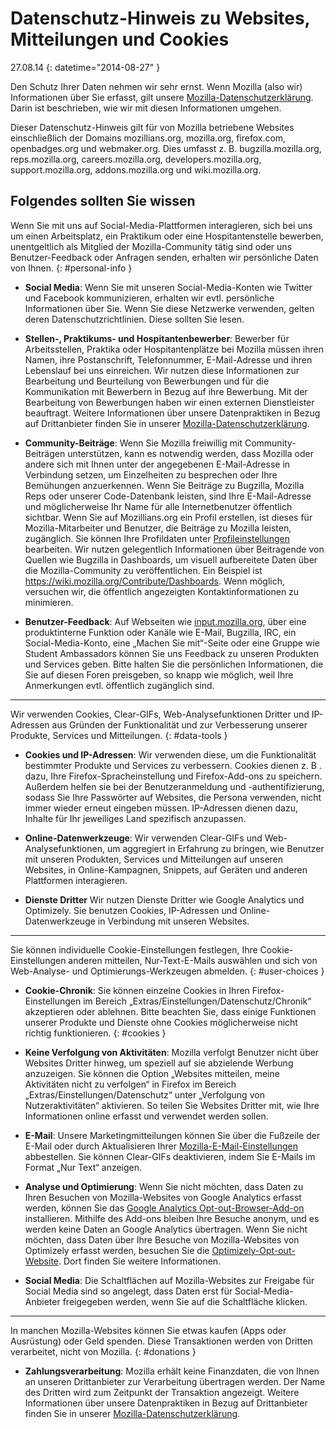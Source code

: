 # Datenschutz-Hinweis zu Websites, Mitteilungen und Cookies

27.08.14
{: datetime="2014-08-27" }

Den Schutz Ihrer Daten nehmen wir sehr ernst. Wenn Mozilla (also wir) Informationen über Sie erfasst, gilt unsere [Mozilla-Datenschutzerklärung](https://www.mozilla.org/privacy/). Darin ist beschrieben, wie wir mit diesen Informationen umgehen.

Dieser Datenschutz-Hinweis gilt für von Mozilla betriebene Websites einschließlich der Domains mozillians.org, mozilla.org, firefox.com, openbadges.org und webmaker.org. Dies umfasst z. B. bugzilla.mozilla.org, reps.mozilla.org, careers.mozilla.org, developers.mozilla.org, support.mozilla.org, addons.mozilla.org und wiki.mozilla.org.

## Folgendes sollten Sie wissen

Wenn Sie mit uns auf Social-Media-Plattformen interagieren, sich bei uns um einen Arbeitsplatz, ein Praktikum oder eine Hospitantenstelle bewerben, unentgeltlich als Mitglied der Mozilla-Community tätig sind oder uns Benutzer-Feedback oder Anfragen senden, erhalten wir persönliche Daten von Ihnen. 
{: #personal-info }

* **Social Media**: Wenn Sie mit unseren Social-Media-Konten wie Twitter und Facebook kommunizieren, erhalten wir evtl. persönliche Informationen über Sie. Wenn Sie diese Netzwerke verwenden, gelten deren Datenschutzrichtlinien. Diese sollten Sie lesen.  

* **Stellen-, Praktikums- und Hospitantenbewerber**: Bewerber für Arbeitsstellen, Praktika oder Hospitantenplätze bei Mozilla müssen ihren Namen, ihre Postanschrift, Telefonnummer, E-Mail-Adresse und ihren Lebenslauf bei uns einreichen. Wir nutzen diese Informationen zur Bearbeitung und Beurteilung von Bewerbungen und für die Kommunikation mit Bewerbern in Bezug auf ihre Bewerbung. Mit der Bearbeitung von Bewerbungen haben wir einen externen Dienstleister beauftragt. Weitere Informationen über unsere Datenpraktiken in Bezug auf Drittanbieter finden Sie in unserer [Mozilla-Datenschutzerklärung](https://www.mozilla.org/privacy/).

* **Community-Beiträge**: Wenn Sie Mozilla freiwillig mit Community-Beiträgen unterstützen, kann es notwendig werden, dass Mozilla oder andere sich mit Ihnen unter der angegebenen E-Mail-Adresse in Verbindung setzen, um Einzelheiten zu besprechen oder Ihre Bemühungen anzuerkennen. Wenn Sie Beiträge zu Bugzilla, Mozilla Reps oder unserer Code-Datenbank leisten, sind Ihre E-Mail-Adresse und möglicherweise Ihr Name für alle Internetbenutzer öffentlich sichtbar. Wenn Sie auf Mozillians.org ein Profil erstellen, ist dieses für Mozilla-Mitarbeiter und Benutzer, die Beiträge zu Mozilla leisten, zugänglich. Sie können Ihre Profildaten unter [Profileinstellungen](https://mozillians.org/user/edit) bearbeiten. Wir nutzen gelegentlich Informationen über Beitragende von Quellen wie Bugzilla in Dashboards, um visuell aufbereitete Daten über die Mozilla-Community zu veröffentlichen. Ein Beispiel ist <https://wiki.mozilla.org/Contribute/Dashboards>. Wenn möglich, versuchen wir, die öffentlich angezeigten Kontaktinformationen zu minimieren.

* **Benutzer-Feedback**:  Auf Webseiten wie [input.mozilla.org](https://input.mozilla.org/), über eine produktinterne Funktion oder Kanäle wie E-Mail, Bugzilla, IRC, ein Social-Media-Konto, eine „Machen Sie mit“-Seite oder eine Gruppe wie Student Ambassadors können Sie uns Feedback zu unseren Produkten und Services geben. Bitte halten Sie die persönlichen Informationen, die Sie auf diesen Foren preisgeben, so knapp wie möglich, weil Ihre Anmerkungen evtl. öffentlich zugänglich sind.

---------------------------------------

Wir verwenden Cookies, Clear-GIFs, Web-Analysefunktionen Dritter und IP-Adressen aus Gründen der Funktionalität und zur Verbesserung unserer Produkte, Services und Mitteilungen. 
{: #data-tools }

* **Cookies und IP-Adressen**: Wir verwenden diese, um die Funktionalität bestimmter Produkte und Services zu verbessern. Cookies dienen z. B . dazu, Ihre Firefox-Spracheinstellung und Firefox-Add-ons zu speichern. Außerdem helfen sie bei der Benutzeranmeldung und -authentifizierung, sodass Sie Ihre Passwörter auf Websites, die Persona verwenden, nicht immer wieder erneut eingeben müssen.  IP-Adressen dienen dazu, Inhalte für Ihr jeweiliges Land spezifisch anzupassen.

* **Online-Datenwerkzeuge**: Wir verwenden Clear-GIFs und Web-Analysefunktionen, um aggregiert in Erfahrung zu bringen, wie Benutzer mit unseren Produkten, Services und Mitteilungen auf unseren Websites, in Online-Kampagnen, Snippets, auf Geräten und anderen Plattformen interagieren. 

* **Dienste Dritter** Wir nutzen Dienste Dritter wie Google Analytics und Optimizely.  Sie benutzen Cookies, IP-Adressen und Online-Datenwerkzeuge in Verbindung mit unseren Websites.  

---------------------------------------

Sie können individuelle Cookie-Einstellungen festlegen, Ihre Cookie-Einstellungen anderen mitteilen, Nur-Text-E-Mails auswählen und sich von Web-Analyse- und Optimierungs-Werkzeugen abmelden. 
{: #user-choices }

* **Cookie-Chronik**: Sie können einzelne Cookies in Ihren Firefox-Einstellungen im Bereich „Extras/Einstellungen/Datenschutz/Chronik“ akzeptieren oder ablehnen. Bitte beachten Sie, dass einige Funktionen unserer Produkte und Dienste ohne Cookies möglicherweise nicht richtig funktionieren.
{: #cookies }

* **Keine Verfolgung von Aktivitäten**: Mozilla verfolgt Benutzer nicht über Websites Dritter hinweg, um speziell auf sie abzielende Werbung anzuzeigen.  Sie können die Option „Websites mitteilen, meine Aktivitäten nicht zu verfolgen“ in Firefox im Bereich „Extras/Einstellungen/Datenschutz“ unter „Verfolgung von Nutzeraktivitäten“ aktivieren. So teilen Sie Websites Dritter mit, wie Ihre Informationen online erfasst und verwendet werden sollen.  

* **E-Mail**: Unsere Marketingmitteilungen können Sie über die Fußzeile der E-Mail oder durch Aktualisieren Ihrer [Mozilla-E-Mail-Einstellungen](https://www.mozilla.org/newsletter/recovery/) abbestellen. Sie können Clear-GIFs deaktivieren, indem Sie E-Mails im Format „Nur Text“ anzeigen.  

* **Analyse und Optimierung**: Wenn Sie nicht möchten, dass Daten zu Ihren Besuchen von Mozilla-Websites von Google Analytics erfasst werden, können Sie das [Google Analytics Opt-out-Browser-Add-on](https://tools.google.com/dlpage/gaoptout) installieren. Mithilfe des Add-ons bleiben Ihre Besuche anonym, und es werden keine Daten an Google Analytics übertragen.
Wenn Sie nicht möchten, dass Daten über Ihre Besuche von Mozilla-Websites von Optimizely erfasst werden, besuchen Sie die [Optimizely-Opt-out-Website](https://www.optimizely.com/opt_out). Dort finden Sie weitere Informationen. 

* **Social Media**: Die Schaltflächen auf Mozilla-Websites zur Freigabe für Social Media sind so angelegt, dass Daten erst für Social-Media-Anbieter freigegeben werden, wenn Sie auf die Schaltfläche klicken.

---------------------------------------

In manchen Mozilla-Websites können Sie etwas kaufen (Apps oder Ausrüstung) oder Geld spenden. Diese Transaktionen werden von Dritten verarbeitet, nicht von Mozilla. 
{: #donations }

* **Zahlungsverarbeitung**:   Mozilla erhält keine Finanzdaten, die von Ihnen an unseren Drittanbieter zur Verarbeitung übertragen werden. Der Name des Dritten wird zum Zeitpunkt der Transaktion angezeigt.  Weitere Informationen über unsere Datenpraktiken in Bezug auf Drittanbieter finden Sie in unserer [Mozilla-Datenschutzerklärung](https://www.mozilla.org/privacy/).  
